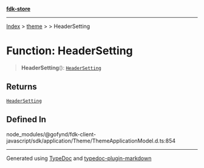 [**fdk-store**](../../../README.md)
***

[Index](../../../API.md) > [theme](../../README.md) > [<internal>](../README.md) > HeaderSetting

# Function: HeaderSetting

> **HeaderSetting**(): [`HeaderSetting`](../type-aliases/type-alias.HeaderSetting.md)

## Returns

[`HeaderSetting`](../type-aliases/type-alias.HeaderSetting.md)

## Defined In

node\_modules/@gofynd/fdk-client-javascript/sdk/application/Theme/ThemeApplicationModel.d.ts:854

***
Generated using [TypeDoc](https://typedoc.org/) and [typedoc-plugin-markdown](https://www.npmjs.com/package/typedoc-plugin-markdown)
